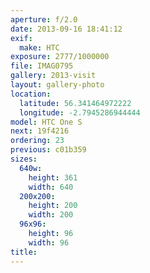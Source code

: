 ```yaml
---
aperture: f/2.0
date: 2013-09-16 18:41:12
exif:
  make: HTC
exposure: 2777/1000000
file: IMAG0795
gallery: 2013-visit
layout: gallery-photo
location:
  latitude: 56.341464972222
  longitude: -2.7945286944444
model: HTC One S
next: 19f4216
ordering: 23
previous: c01b359
sizes:
  640w:
    height: 361
    width: 640
  200x200:
    height: 200
    width: 200
  96x96:
    height: 96
    width: 96
title: 
---
```

